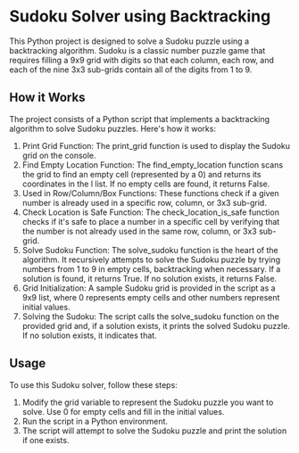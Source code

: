 # Sudoku Solver using Backtracking

This Python project is designed to solve a Sudoku puzzle using a backtracking algorithm. Sudoku is a classic number puzzle game that requires filling a 9x9 grid with digits so that each column, each row, and each of the nine 3x3 sub-grids contain all of the digits from 1 to 9.

## How it Works
The project consists of a Python script that implements a backtracking algorithm to solve Sudoku puzzles. Here's how it works:
1. Print Grid Function: The print_grid function is used to display the Sudoku grid on the console.
2. Find Empty Location Function: The find_empty_location function scans the grid to find an empty cell (represented by a 0) and returns its coordinates in the l list. If no empty cells are found, it returns False.
3. Used in Row/Column/Box Functions: These functions check if a given number is already used in a specific row, column, or 3x3 sub-grid.
4. Check Location is Safe Function: The check_location_is_safe function checks if it's safe to place a number in a specific cell by verifying that the number is not already used in the same row, column, or 3x3 sub-grid.
5. Solve Sudoku Function: The solve_sudoku function is the heart of the algorithm. It recursively attempts to solve the Sudoku puzzle by trying numbers from 1 to 9 in empty cells, backtracking when necessary. If a solution is found, it returns True. If no solution exists, it returns False.
6. Grid Initialization: A sample Sudoku grid is provided in the script as a 9x9 list, where 0 represents empty cells and other numbers represent initial values.
7. Solving the Sudoku: The script calls the solve_sudoku function on the provided grid and, if a solution exists, it prints the solved Sudoku puzzle. If no solution exists, it indicates that.

## Usage
To use this Sudoku solver, follow these steps:
1. Modify the grid variable to represent the Sudoku puzzle you want to solve. Use 0 for empty cells and fill in the initial values.
2. Run the script in a Python environment.
3. The script will attempt to solve the Sudoku puzzle and print the solution if one exists.
